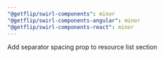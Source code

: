 ```yaml
---
"@getflip/swirl-components": minor
"@getflip/swirl-components-angular": minor
"@getflip/swirl-components-react": minor
---
```


Add separator spacing prop to resource list section
